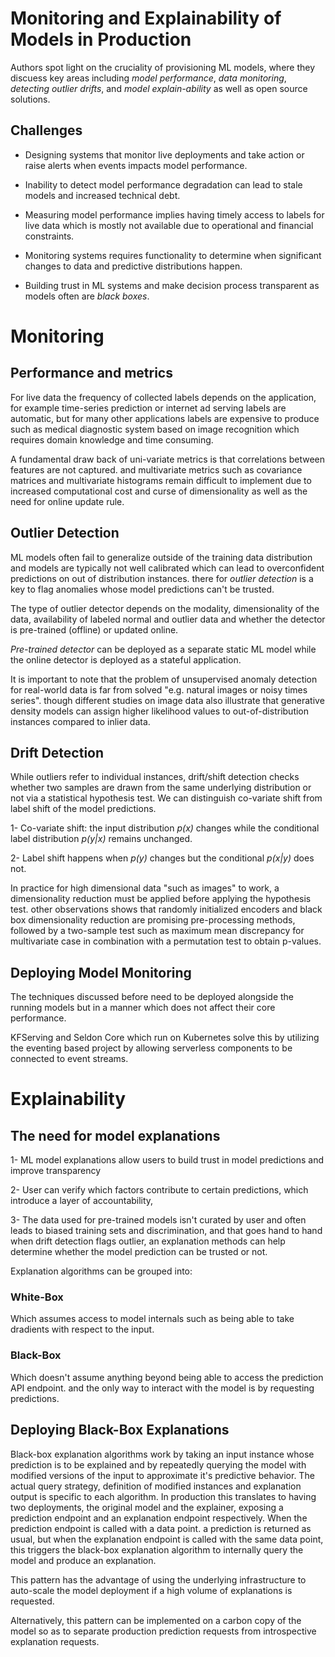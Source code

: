 # Monitoring and Explainability of Models in Production

Authors spot light on the cruciality of provisioning ML models, where they discuess key areas including *model performance*, *data monitoring*, *detecting outlier drifts*, and *model explain-ability* as well as open source solutions.
## Challenges

* Designing systems that monitor live deployments and take action or raise alerts when events impacts model performance.

* Inability to detect model performance degradation can lead to stale models and increased technical debt.
  
* Measuring model performance implies having timely access to labels for live data which is mostly not available due to operational and financial constraints.
  
* Monitoring systems requires functionality to determine when significant changes to data and predictive distributions happen.

* Building trust in ML systems and make decision process transparent as models often are *black boxes*.

# Monitoring

## Performance and metrics

For live data the frequency of collected labels depends on the application, for example time-series prediction or internet ad serving labels are automatic, but for many other applications labels are expensive to produce such as medical diagnostic system based on image recognition which requires domain knowledge and time consuming.

A fundamental draw back of uni-variate metrics is that correlations between features are not captured. and multivariate metrics such as covariance matrices and multivariate histograms remain difficult to implement due to increased computational cost and curse of dimensionality as well as the need for online update rule.

## Outlier Detection

ML models often fail to generalize outside of the training data distribution and models are typically not well calibrated which can lead to overconfident predictions on out of distribution instances. there for *outlier detection* is a key to flag anomalies whose model predictions can't be trusted.

The type of outlier detector depends on the modality, dimensionality of the data, availability of labeled normal and outlier data and whether the detector is pre-trained (offline) or updated online.

*Pre-trained detector* can be deployed as a separate static ML model while the online detector is deployed as a stateful application.

It is important to note that the problem of unsupervised anomaly detection for real-world data is far from solved "e.g. natural images or noisy times series". though different studies on image data also illustrate that generative density models can assign higher likelihood values to out-of-distribution instances compared to inlier data.

## Drift Detection

While outliers refer to individual instances, drift/shift detection checks whether two samples are drawn from the same underlying distribution or not via a statistical hypothesis test.
We can distinguish co-variate shift from label shift of the model predictions.

1- Co-variate shift: the input distribution *p(x)* changes while the conditional label distribution *p(y|x)* remains unchanged.

2- Label shift happens when *p(y)* changes but the conditional *p(x|y)* does not.

In practice for high dimensional data "such as images" to work, a dimensionality reduction must be applied before applying the hypothesis test. other observations shows that randomly initialized encoders and black box dimensionality reduction are promising pre-processing methods, followed by a two-sample test such as maximum mean discrepancy for multivariate case in combination with a permutation test to obtain p-values.

## Deploying Model Monitoring

The techniques discussed before need to be deployed alongside the running models but in a manner which does not affect their core performance.

KFServing and Seldon Core which run on Kubernetes solve this by utilizing the eventing based project by allowing serverless components to be connected to event streams.

# Explainability

## The need for model explanations

1- ML model explanations allow users to build trust in model predictions and improve transparency

2- User can verify which factors contribute to certain predictions, which introduce a layer of accountability,

3- The data used for pre-trained models isn't curated by user and often leads to biased training sets and discrimination, and that goes hand to hand when drift detection flags outlier, an explanation methods can help determine whether the model prediction can be trusted or not.

Explanation algorithms can be grouped into:

### White-Box

Which assumes access to model internals such as being able to take dradients with respect to the input.

### Black-Box 

Which doesn't assume anything beyond being able to access the prediction API endpoint. and the only way to interact with the model is by requesting predictions.

## Deploying Black-Box Explanations

Black-box explanation algorithms work by taking an input instance whose prediction is to be explained and by repeatedly querying the model with modified versions of the input to approximate it's predictive behavior. The actual query strategy, definition of modified instances and explanation output is specific to each algorithm. In production this translates to having two deployments, the original model and the explainer, exposing a prediction endpoint and an explanation endpoint respectively. When the prediction endpoint is called with a data point. a prediction is returned as usual, but when the explanation endpoint is called with the same data point, this triggers the black-box explanation algorithm to internally query the model and produce an explanation.

This pattern has the advantage of using the underlying infrastructure to auto-scale the model deployment if a high volume of explanations is requested.

Alternatively, this pattern can be implemented on a carbon copy of the model so as to separate production prediction requests from introspective explanation requests.
